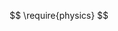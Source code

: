 $$
\require{physics}
$$
<!--
$$
\makeatletter
\newlength\xvec@height%
\newlength\xvec@depth%
\newlength\xvec@width%
\newcommand{\xvec}[2][]{%
  \ifmmode%
    \settoheight{\xvec@height}{$#2$}%
    \settodepth{\xvec@depth}{$#2$}%
    \settowidth{\xvec@width}{$#2$}%
  \else%
    \settoheight{\xvec@height}{#2}%
    \settodepth{\xvec@depth}{#2}%
    \settowidth{\xvec@width}{#2}%
  \fi%
  \def\xvec@arg{#1}%
  \def\xvec@dd{:}%
  \def\xvec@d{.}%
  \raisebox{.2ex}{\raisebox{\xvec@height}{\rlap{%
    \kern.05em
    \begin{tikzpicture}[scale=1]
    \pgfsetroundcap
    \draw (.05em,0)--(\xvec@width-.05em,0);
    \draw (\xvec@width-.05em,0)--(\xvec@width-.15em, .075em);
    \draw (\xvec@width-.05em,0)--(\xvec@width-.15em,-.075em);
    \ifx\xvec@arg\xvec@d%
      \fill(\xvec@width*.45,.5ex) circle (.5pt);%
    \else\ifx\xvec@arg\xvec@dd%
      \fill(\xvec@width*.30,.5ex) circle (.5pt);%
      \fill(\xvec@width*.65,.5ex) circle (.5pt);%
    \fi\fi%
    \end{tikzpicture}%
  }}}%
  #2%
}

\let\stdvec\vec
\renewcommand{\vec}[1]{\xvec[]{#1}}
$$
 -->
$$
\newcommand{\udots}[1]{%
    \tikz[baseline=(todotted.base)]{
        \node[inner sep=1pt,outer sep=0pt] (todotted) {#1};
        \draw[densely dotted] (todotted.south west) -- (todotted.south east);
    }%
}%
\newcommand\eqq{\mathrel{\overset{\makebox[0pt]{\mbox{\small ?}}}{=}}}
$$
$$
\newcommand{\dvec}[1]{\dot{\vec{#1}}}
\newcommand{\ddvec}[1]{\ddot{\vec{#1}}}
\newcommand{\pdv}[1]{\frac{\partial }{\partial #1}}
$$


$$
\newcommand{\agl}[2]{\langle#1 \, #2 \rangle} %%%% Some definition for the spinor braket in four and six dimensions %%%%%
\newcommand{\sqr}[2]{\lbrack #1 \, #2 \rbrack}
\newcommand{\aglb}[2]{\langle #1 \, #2 \rangle}
\newcommand{\sabrv}[2]{\lbrack#1\,#2\rangle}
\newcommand{\asbrv}[2]{\langle#1\,#2\rbrack}
\newcommand{\sabr}[4]{\lbrack#1_{\dot{#2}}\, #3_{#4}\rangle}
\newcommand{\asbr}[4]{\langle#1_{#2} \, #3_{\dot{#4}}\rbrack}
\newcommand{\afour}[8]{\langle#1_{#2}\, #3_{#4}\, #5_{#6}\, #7_{#8} \rangle}
\newcommand{\bfour}[8]{\lbrack#1_{\dot{#2}}\, #3_{\dot{#4}}\, #5_{\dot{#6}}\, #7_{\dot{#8}}\rbrack}
\newcommand{\lu}[1]{\lambda^{#1}}
\newcommand{\ltu}[1]{\tilde{\lambda}^{\dot{#1}}}
\newcommand{\lthd}[1]{\hat{\tilde{\lambda}}_{#1}}
\newcommand{\lh}{\hat{\lambda}}
\newcommand{\ld}[1]{\lambda_{#1}}
\newcommand{\lmt}{\tilde{\lambda}}
\newcommand{\lmtd}[1]{\tilde{\lambda}_{#1}}
\newcommand{\ltd}[1]{\tilde{\lambda}_{\dot{#1}}}
\newcommand{\muu}[1]{\mu^{#1}}
\newcommand{\mtu}[1]{\tilde{\mu}^{\dot{#1}}}
\newcommand{\mud}[1]{\mu_{#1}}
\newcommand{\mtd}[1]{\tilde{\mu}_{\dot{#1}}}
$$
<!-- %%%% Some useful character %%%% -->
$$
\renewcommand{\L}{\mathcal{L}}
\newcommand{\Lg}{\text{L}}
\renewcommand{\H}{\hat{H}}
\newcommand{\sgn}{\text{sgn}}
\newcommand{\one}{\mathbb{1}}
\newcommand{\RR}{\mathbb{R}}
\newcommand{\CC}{\mathbb{C}}
\newcommand{\cA}{\mathcal{A}}
\newcommand{\cN}{\mathcal{N}}
\newcommand{\cL}{\mathcal{L}}
\newcommand{\cO}{\mathcal{O}}
\newcommand{\tb}{\tilde{b}}
\newcommand{\dij}{\delta_{ij}}
\newcommand{\sA}{\mathscr{A}}
\newcommand{\parallelsum}{\mathbin{/\mkern-5mu/}}
$$
<!-- %%% Samuel: defining brackets -->
$$
\newcommand{\al}[2][\,]{\langle \, #2 #1}
\newcommand{\ar}[2][\,]{#2 #1 \rangle}
\newcommand{\slf}[2][\,]{\lbrack \, #2 #1}
\newcommand{\sr}[2][\,]{#2 #1 \rbrack}
\newcommand{\surround}[3][\,]{#2 #1  #3}
\newcommand{\bss}[3][\,]{ \surround[#1]{\slf[]{#2}}{\sr[\,]{#3}}}
\newcommand{\bsa}[3][\,]{ \surround[#1]{\slf[]{#2}}{\ar[\,]{#3}}}
\newcommand{\bas}[3][\,]{ \surround[#1]{\al[]{#2}}{\sr[\,]{#3}}}
\newcommand{\baa}[3][\,]{ \surround[#1]{\al[]{#2}}{\ar[\,]{#3}}}
\newcommand{\bsms}[3]{\bss[{\surround{|}{#2 \,}{|}}]{#1}{#3}}
\newcommand{\bsma}[3]{\bsa[{\surround{|}{#2 \,}{|}}]{#1}{#3}}
\newcommand{\bams}[3]{\bas[{\surround{|}{#2 \,}{|}}]{#1}{#3}}
\newcommand{\bama}[3]{\baa[{\surround{|}{#2 \,}{|}}]{#1}{#3}}
\newcommand\abs[1]{\lvert #1 \rvert}
$$
<!-- %% Usage: \bams{left}{center}{right} < left | center | right ]
%% Usage: \bsa{left}{right} < left right >
%% Usage: \bss{left}{right} [ left right >
-->
